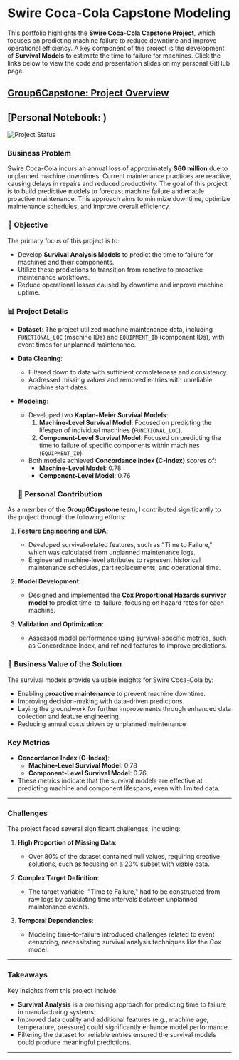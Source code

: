 # Swire Coca-Cola Capstone Modeling

This portfolio highlights the **Swire Coca-Cola Capstone Project**, which focuses on predicting machine failure to reduce downtime and improve operational efficiency. A key component of the project is the development of **Survival Models** to estimate the time to failure for machines. Click the links below to view the code and presentation slides on my personal GitHub page.

## [Group6Capstone: Project Overview](https://github.com/SamRobinson123/GroupProjectRepo/blob/main/Group6Capstone.ipynb)
## [Personal Notebook: )
![Project Status](https://img.shields.io/badge/status-complete-green.svg)

### Business Problem
Swire Coca-Cola incurs an annual loss of approximately **$60 million** due to unplanned machine downtimes. Current maintenance practices are reactive, causing delays in repairs and reduced productivity. The goal of this project is to build predictive models to forecast machine failure and enable proactive maintenance. This approach aims to minimize downtime, optimize maintenance schedules, and improve overall efficiency.

### 🎯 Objective
The primary focus of this project is to:
- Develop **Survival Analysis Models** to predict the time to failure for machines and their components.
- Utilize these predictions to transition from reactive to proactive maintenance workflows.
- Reduce operational losses caused by downtime and improve machine uptime.

### 📊 Project Details
- **Dataset**: The project utilized machine maintenance data, including `FUNCTIONAL_LOC` (machine IDs) and `EQUIPMENT_ID` (component IDs), with event times for unplanned maintenance.
- **Data Cleaning**:
  - Filtered down to data with sufficient completeness and consistency.
  - Addressed missing values and removed entries with unreliable machine start dates.
- **Modeling**:
  - Developed two **Kaplan-Meier Survival Models**:
    1. **Machine-Level Survival Model**: Focused on predicting the lifespan of individual machines (`FUNCTIONAL_LOC`).
    2. **Component-Level Survival Model**: Focused on predicting the time to failure of specific components within machines (`EQUIPMENT_ID`).
  - Both models achieved **Concordance Index (C-Index)** scores of:
    - **Machine-Level Model**: 0.78
    - **Component-Level Model**: 0.76

  ### 🚀 Personal Contribution
As a member of the **Group6Capstone** team, I contributed significantly to the project through the following efforts:

1. **Feature Engineering and EDA**:
   - Developed survival-related features, such as "Time to Failure," which was calculated from unplanned maintenance logs.
   - Engineered machine-level attributes to represent historical maintenance schedules, part replacements, and operational time.

2. **Model Development**:
   - Designed and implemented the **Cox Proportional Hazards survivor model** to predict time-to-failure, focusing on hazard rates for each machine.

3. **Validation and Optimization**:
   - Assessed model performance using survival-specific metrics, such as Concordance Index, and refined features to improve predictions.

### 🚀 Business Value of the Solution
The survival models provide valuable insights for Swire Coca-Cola by:
- Enabling **proactive maintenance** to prevent machine downtime.
- Improving decision-making with data-driven predictions.
- Laying the groundwork for further improvements through enhanced data collection and feature engineering.
- Reducing annual costs driven by unplanned maintenance

### Key Metrics
- **Concordance Index (C-Index)**:
  - **Machine-Level Survival Model**: 0.78
  - **Component-Level Survival Model**: 0.76
- These metrics indicate that the survival models are effective at predicting machine and component lifespans, even with limited data.

---

### Challenges

The project faced several significant challenges, including:

1. **High Proportion of Missing Data**:
   - Over 80% of the dataset contained null values, requiring creative solutions, such as focusing on a 20% subset with viable data.

2. **Complex Target Definition**:
   - The target variable, "Time to Failure," had to be constructed from raw logs by calculating time intervals between unplanned maintenance events.

3. **Temporal Dependencies**:
   - Modeling time-to-failure introduced challenges related to event censoring, necessitating survival analysis techniques like the Cox model.
  
---

### Takeaways
Key insights from this project include:
- **Survival Analysis** is a promising approach for predicting time to failure in manufacturing systems.
- Improved data quality and additional features (e.g., machine age, temperature, pressure) could significantly enhance model performance.
- Filtering the dataset for reliable entries ensured the survival models could produce meaningful predictions.

---
